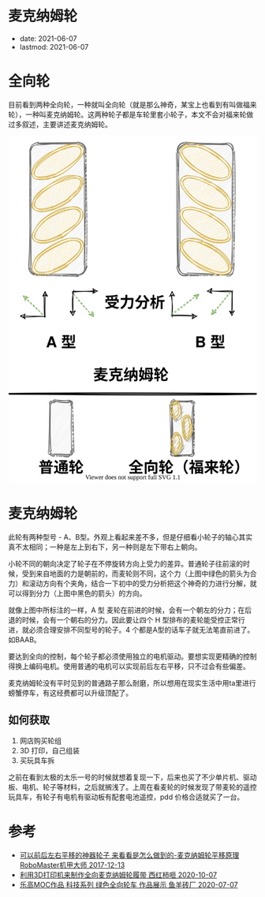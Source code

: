 # 麦克纳姆轮
- date: 2021-06-07
- lastmod: 2021-06-07

# 全向轮
目前看到两种全向轮，一种就叫全向轮（就是那么神奇，某宝上也看到有叫做福来轮），一种叫麦克纳姆轮。这两种轮子都是车轮里套小轮子，本文不会对福来轮做过多叙述，主要讲述麦克纳姆轮。

![麦克纳姆轮 和 福来轮](../../static/images/Mecanumwheel/wheel.drawio.svg)

# 麦克纳姆轮
此轮有两种型号 - A、B型。外观上看起来差不多，但是仔细看小轮子的轴心其实真不太相同；一种是左上到右下，另一种则是左下带右上朝向。

小轮不同的朝向决定了轮子在不停旋转方向上受力的差异。普通轮子往前滚的时候，受到来自地面的力是朝前的，而麦轮则不同，这个力（上图中绿色的箭头为合力）和滚动方向有个夹角，结合一下初中的受力分析把这个神奇的力进行分解，就可以得到分力（上图中黑色的箭头）的方向。

就像上图中所标注的一样，A 型 麦轮在前进的时候，会有一个朝左的分力；在后退的时候，会有一个朝右的分力。因此要让四个 H 型排布的麦轮能受控正常行进，就必须合理安排不同型号的轮子。4 个都是A型的话车子就无法笔直前进了。如BAAB。

要达到全向的控制，每个轮子都必须使用独立的电机驱动。要想实现更精确的控制得换上编码电机。使用普通的电机可以实现前后左右平移，只不过会有些偏差。

麦克纳姆轮没有平时见到的普通路子那么耐磨，所以想用在现实生活中用ta里进行螃蟹停车，有这经费都可以升级顶配了。

## 如何获取

1. 网店购买轮组
2. 3D 打印，自己组装
3. 买玩具车拆

之前在看到太极的太乐一号的时候就想着复现一下，后来也买了不少单片机、驱动板、电机、轮子等材料，之后就搁浅了。上周在看麦轮的时候发现了带麦轮的遥控玩具车，有轮子有电机有驱动板有配套电池遥控，pdd 价格合适就买了一台。

# 参考
- [可以前后左右平移的神器轮子 来看看是怎么做到的-麦克纳姆轮平移原理 RoboMaster机甲大师 2017-12-13](https://www.bilibili.com/video/BV19W411h7if?from=search&seid=9822774259025339825)
- [利用3D打印机来制作全向麦克纳姆轮履带 西红柿咂  2020-10-07](利用3D打印机来制作全向麦克纳姆轮履带)
- [乐高MOC作品 科技系列 绿色全向轮车 作品展示 鱼羊砖厂 2020-07-07](https://www.bilibili.com/video/BV11k4y1q7Q6?from=search&seid=16570199446020491054)
